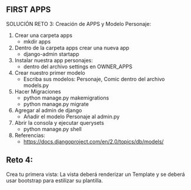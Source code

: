 ## FIRST APPS 
SOLUCIÓN RETO 3: Creación de APPS y Modelo Personaje:

1. Crear una carpeta apps
    - mkdir apps
2. Dentro de la carpeta apps crear una nueva app
    - django-admin startapp <personajes>
3. Instalar nuestra app personajes:
    - dentro del archivo settings en OWNER_APPS
4. Crear nuestro primer modelo
    - Escriba sus modelos: Personaje, Comic dentro del archivo models.py
5. Hacer Migraciones
    - python manage.py makemigrations
    - python manage.py migrate
6. Agregar al admin de django
    - Añadir el modelo Personaje al admin.py
7. Abrir la consola y ejecutar querysets
    - python manage.py shell
8. Referencias:
    - https://docs.djangoproject.com/en/2.0/topics/db/models/

## Reto 4:
Crea tu primera vista: La vista deberá renderizar un Template
y se deberá usar bootstrap para estilizar su plantilla.
